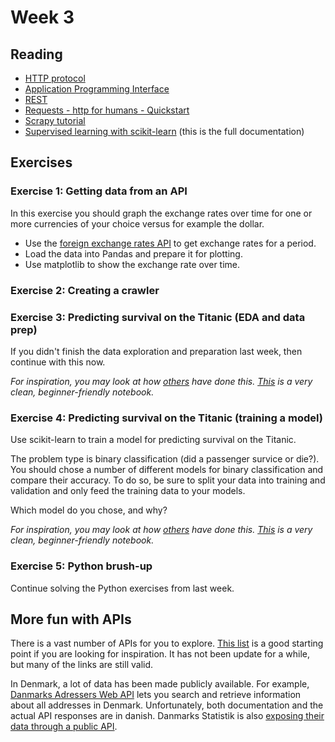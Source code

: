 # Week 3
## Reading
- [HTTP protocol](https://en.wikipedia.org/wiki/Hypertext_Transfer_Protocol)
- [Application Programming Interface](https://en.wikipedia.org/wiki/Application_programming_interface)
- [REST](https://en.wikipedia.org/wiki/Representational_state_transfer)
- [Requests - http for humans - Quickstart](https://2.python-requests.org/en/master/user/quickstart/)
- [Scrapy tutorial](https://docs.scrapy.org/en/latest/intro/tutorial.html)
- [Supervised learning with scikit-learn](https://scikit-learn.org/stable/supervised_learning.html) (this is the full documentation)

## Exercises
### Exercise 1: Getting data from an API
In this exercise you should graph the exchange rates over time for one or more currencies of your choice versus for example the dollar.

- Use the [foreign exchange rates API](https://exchangeratesapi.io) to get exchange rates for a period.
- Load the data into Pandas and prepare it for plotting.
- Use matplotlib to show the exchange rate over time.

### Exercise 2: Creating a crawler

### Exercise 3: Predicting survival on the Titanic (EDA and data prep)
If you didn't finish the data exploration and preparation last week, then continue with this now.

_For inspiration, you may look at how [others](https://www.kaggle.com/c/titanic/notebooks) have done this. [This](https://www.kaggle.com/nadintamer/titanic-survival-predictions-beginner) is a very clean, beginner-friendly notebook._

### Exercise 4: Predicting survival on the Titanic (training a model)
Use scikit-learn to train a model for predicting survival on the Titanic.

The problem type is binary classification (did a passenger survice or die?). You should chose a number of different models for binary classification and compare their accuracy. To do so, be sure to split your data into training and validation and only feed the training data to your models.

Which model do you chose, and why?

_For inspiration, you may look at how [others](https://www.kaggle.com/c/titanic/notebooks) have done this. [This](https://www.kaggle.com/nadintamer/titanic-survival-predictions-beginner) is a very clean, beginner-friendly notebook._

### Exercise 5: Python brush-up
Continue solving the Python exercises from last week. 

## More fun with APIs
There is a vast number of APIs for you to explore. [This list](https://github.com/public-apis/public-apis) is a good starting point if you are looking for inspiration. It has not been update for a while, but many of the links are still valid.

In Denmark, a lot of data has been made publicly available. For example, [Danmarks Adressers Web API](https://dawa.aws.dk/) lets you search and retrieve information about all addresses in Denmark. Unfortunately, both documentation and the actual API responses are in danish. Danmarks Statistik is also [exposing their data through a public API](https://www.dst.dk/da/Statistik/statistikbanken/api).

